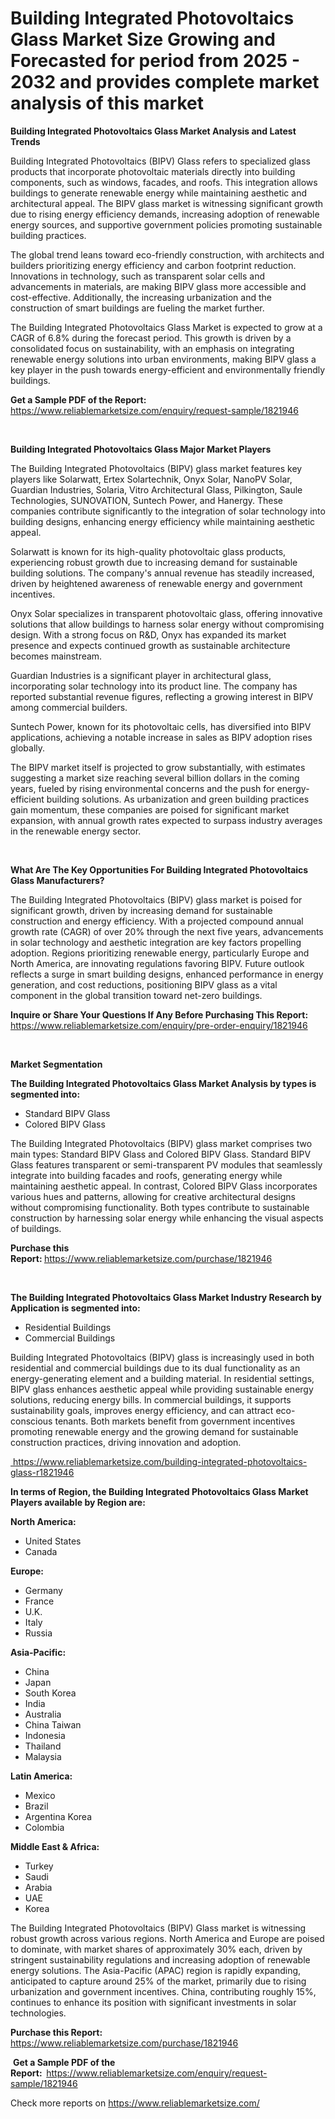 <p><h1>Building Integrated Photovoltaics Glass Market Size Growing and Forecasted for period from 2025 - 2032 and provides complete market analysis of this market</h1></p><p><strong>Building Integrated Photovoltaics Glass Market Analysis and Latest Trends</strong></p>
<p><p>Building Integrated Photovoltaics (BIPV) Glass refers to specialized glass products that incorporate photovoltaic materials directly into building components, such as windows, facades, and roofs. This integration allows buildings to generate renewable energy while maintaining aesthetic and architectural appeal. The BIPV glass market is witnessing significant growth due to rising energy efficiency demands, increasing adoption of renewable energy sources, and supportive government policies promoting sustainable building practices.</p><p>The global trend leans toward eco-friendly construction, with architects and builders prioritizing energy efficiency and carbon footprint reduction. Innovations in technology, such as transparent solar cells and advancements in materials, are making BIPV glass more accessible and cost-effective. Additionally, the increasing urbanization and the construction of smart buildings are fueling the market further.</p><p>The Building Integrated Photovoltaics Glass Market is expected to grow at a CAGR of 6.8% during the forecast period. This growth is driven by a consolidated focus on sustainability, with an emphasis on integrating renewable energy solutions into urban environments, making BIPV glass a key player in the push towards energy-efficient and environmentally friendly buildings.</p></p>
<p><strong>Get a Sample PDF of the Report:&nbsp;</strong> <a href="https://www.reliablemarketsize.com/enquiry/request-sample/1821946?utm_campaign=2230&utm_medium=2&utm_source=Github&utm_content=ia&utm_term=03022025&utm_id=building-integrated-photovoltaics-glass">https://www.reliablemarketsize.com/enquiry/request-sample/1821946</a></p>
<p>&nbsp;</p>
<p><strong>Building Integrated Photovoltaics Glass Major Market Players</strong></p>
<p><p>The Building Integrated Photovoltaics (BIPV) glass market features key players like Solarwatt, Ertex Solartechnik, Onyx Solar, NanoPV Solar, Guardian Industries, Solaria, Vitro Architectural Glass, Pilkington, Saule Technologies, SUNOVATION, Suntech Power, and Hanergy. These companies contribute significantly to the integration of solar technology into building designs, enhancing energy efficiency while maintaining aesthetic appeal.</p><p>Solarwatt is known for its high-quality photovoltaic glass products, experiencing robust growth due to increasing demand for sustainable building solutions. The company's annual revenue has steadily increased, driven by heightened awareness of renewable energy and government incentives.</p><p>Onyx Solar specializes in transparent photovoltaic glass, offering innovative solutions that allow buildings to harness solar energy without compromising design. With a strong focus on R&D, Onyx has expanded its market presence and expects continued growth as sustainable architecture becomes mainstream.</p><p>Guardian Industries is a significant player in architectural glass, incorporating solar technology into its product line. The company has reported substantial revenue figures, reflecting a growing interest in BIPV among commercial builders.</p><p>Suntech Power, known for its photovoltaic cells, has diversified into BIPV applications, achieving a notable increase in sales as BIPV adoption rises globally.</p><p>The BIPV market itself is projected to grow substantially, with estimates suggesting a market size reaching several billion dollars in the coming years, fueled by rising environmental concerns and the push for energy-efficient building solutions. As urbanization and green building practices gain momentum, these companies are poised for significant market expansion, with annual growth rates expected to surpass industry averages in the renewable energy sector.</p></p>
<p>&nbsp;</p>
<p><strong>What Are The Key Opportunities For Building Integrated Photovoltaics Glass Manufacturers?</strong></p>
<p><p>The Building Integrated Photovoltaics (BIPV) glass market is poised for significant growth, driven by increasing demand for sustainable construction and energy efficiency. With a projected compound annual growth rate (CAGR) of over 20% through the next five years, advancements in solar technology and aesthetic integration are key factors propelling adoption. Regions prioritizing renewable energy, particularly Europe and North America, are innovating regulations favoring BIPV. Future outlook reflects a surge in smart building designs, enhanced performance in energy generation, and cost reductions, positioning BIPV glass as a vital component in the global transition toward net-zero buildings.</p></p>
<p><strong>Inquire or Share Your Questions If Any Before Purchasing This Report:</strong> <a href="https://www.reliablemarketsize.com/enquiry/pre-order-enquiry/1821946?utm_campaign=2230&utm_medium=2&utm_source=Github&utm_content=ia&utm_term=03022025&utm_id=building-integrated-photovoltaics-glass">https://www.reliablemarketsize.com/enquiry/pre-order-enquiry/1821946</a></p>
<p>&nbsp;</p>
<p><strong>Market Segmentation</strong></p>
<p><strong>The Building Integrated Photovoltaics Glass Market Analysis by types is segmented into:</strong></p>
<p><ul><li>Standard BIPV Glass</li><li>Colored BIPV Glass</li></ul></p>
<p><p>The Building Integrated Photovoltaics (BIPV) glass market comprises two main types: Standard BIPV Glass and Colored BIPV Glass. Standard BIPV Glass features transparent or semi-transparent PV modules that seamlessly integrate into building facades and roofs, generating energy while maintaining aesthetic appeal. In contrast, Colored BIPV Glass incorporates various hues and patterns, allowing for creative architectural designs without compromising functionality. Both types contribute to sustainable construction by harnessing solar energy while enhancing the visual aspects of buildings.</p></p>
<p><strong>Purchase this Report:&nbsp;</strong><a href="https://www.reliablemarketsize.com/purchase/1821946?utm_campaign=2230&utm_medium=2&utm_source=Github&utm_content=ia&utm_term=03022025&utm_id=building-integrated-photovoltaics-glass">https://www.reliablemarketsize.com/purchase/1821946</a></p>
<p>&nbsp;</p>
<p><strong>The Building Integrated Photovoltaics Glass Market Industry Research by Application is segmented into:</strong></p>
<p><ul><li>Residential Buildings</li><li>Commercial Buildings</li></ul></p>
<p><p>Building Integrated Photovoltaics (BIPV) glass is increasingly used in both residential and commercial buildings due to its dual functionality as an energy-generating element and a building material. In residential settings, BIPV glass enhances aesthetic appeal while providing sustainable energy solutions, reducing energy bills. In commercial buildings, it supports sustainability goals, improves energy efficiency, and can attract eco-conscious tenants. Both markets benefit from government incentives promoting renewable energy and the growing demand for sustainable construction practices, driving innovation and adoption.</p></p>
<p><a href="https://www.reliablemarketsize.com/building-integrated-photovoltaics-glass-r1821946?utm_campaign=2230&utm_medium=2&utm_source=Github&utm_content=ia&utm_term=03022025&utm_id=building-integrated-photovoltaics-glass">&nbsp;https://www.reliablemarketsize.com/building-integrated-photovoltaics-glass-r1821946</a></p>
<p><strong>In terms of Region, the Building Integrated Photovoltaics Glass Market Players available by Region are:</strong></p>
<p>
    <p> <strong> North America: </strong>
        <ul>
            <li>United States</li>
            <li>Canada</li>
        </ul>
        </p> 
    <p> <strong> Europe: </strong>
        <ul>
            <li>Germany</li>
            <li>France</li>
            <li>U.K.</li>
            <li>Italy</li>
            <li>Russia</li>
        </ul>
        </p> 
    <p> <strong> Asia-Pacific: </strong>
        <ul>
            <li>China</li>
            <li>Japan</li>
            <li>South Korea</li>
            <li>India</li>
            <li>Australia</li>
            <li>China Taiwan</li>
            <li>Indonesia</li>
            <li>Thailand</li>
            <li>Malaysia</li>
        </ul>
        </p> 
    <p> <strong> Latin America: </strong>
        <ul>
            <li>Mexico</li>
            <li>Brazil</li>
            <li>Argentina Korea</li>
            <li>Colombia</li>
        </ul>
        </p> 
    <p> <strong> Middle East & Africa: </strong>
        <ul>
            <li>Turkey</li>
            <li>Saudi</li>
            <li>Arabia</li>
            <li>UAE</li>
            <li>Korea</li>
        </ul>
    </p>
    </p>
<p><p>The Building Integrated Photovoltaics (BIPV) Glass market is witnessing robust growth across various regions. North America and Europe are poised to dominate, with market shares of approximately 30% each, driven by stringent sustainability regulations and increasing adoption of renewable energy solutions. The Asia-Pacific (APAC) region is rapidly expanding, anticipated to capture around 25% of the market, primarily due to rising urbanization and government incentives. China, contributing roughly 15%, continues to enhance its position with significant investments in solar technologies.</p></p>
<p><strong>Purchase this Report: </strong><a href="https://www.reliablemarketsize.com/purchase/1821946?utm_campaign=2230&utm_medium=2&utm_source=Github&utm_content=ia&utm_term=03022025&utm_id=building-integrated-photovoltaics-glass">https://www.reliablemarketsize.com/purchase/1821946</a></p>
<p>&nbsp;<strong>Get a Sample PDF of the Report:&nbsp;&nbsp;</strong><a href="https://www.reliablemarketsize.com/enquiry/request-sample/1821946?utm_campaign=2230&utm_medium=2&utm_source=Github&utm_content=ia&utm_term=03022025&utm_id=building-integrated-photovoltaics-glass">https://www.reliablemarketsize.com/enquiry/request-sample/1821946</a></p>
<p><strong></strong></p>
<p>Check more reports on <a href="https://www.reliablemarketsize.com/?utm_campaign=2230&utm_medium=2&utm_source=Github&utm_content=ia&utm_term=03022025&utm_id=building-integrated-photovoltaics-glass">https://www.reliablemarketsize.com/</a></p>